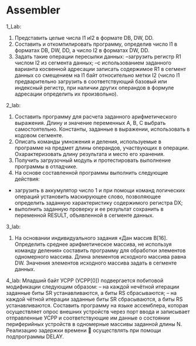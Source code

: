 # Assembler
1_Lab:
1.	Представить целые числа I1 иI2 в формате DB, DW, DD.
2.	Составить и откомпилировать программу, определив число I1 в форматах DB, DW, DD, а число I2 в форматах DW, DD.
3.	Задать такие операции пересылки данных:
–загрузить регистр R1 числом I2 из сегмента данных;
–с использованием заданного варианта косвенной адресации записать содержимое R1 в сегмент данных со смещением на I1 байт относительно метки I2 (число I1 предварительно загрузить в соответствующий базовый или индексный регистр, при наличии других операндов в формуле адресации определить их произвольно).

2_lab:
1.	Составить программу для расчета заданного арифметического выражения. Длину и значение переменных A, B, C выбрать самостоятельно. Константы, заданные в выражении, использовать в кодовом сегменте. 
2. Описать команды умножения и деления, используемые в программе на предмет длины операндов, участвующих в операции. Охарактеризовать длину результата и место его хранения. 
3. Получить загрузочный модуль и протестировать выполнение программы в отладчике.
4. На основе составленной программы выполнить следующие действия: 
- загрузить в аккумулятор число 1 и при помощи команд логических операций установить маскирующее слово, позволяющее определить заданную характеристику содержимого регистра DX;
- выполнить заданную проверку и ее результат сохранить в переменной RESULT, объявленной в сегменте данных. 

3_lab:
1. На основании индивидуального задания «Дан массив В[16]. Определить среднее арифметическое массива, не используя команду деления» составить программу для обработки элементов одномерного массива. Длина элементов исходного массива равна DW. Значения элементов исходного массива задать в сегменте данных.

4_lab:
Младший байт УСРР (УСРР[0]) подвергается побитовой модификации следующим образом: 
–	на каждой нечётной итерации заданные биты SR устанавливаются, а биты RS сбрасываются; 
–	на каждой чётной итерации заданные биты SR сбрасываются, а биты RS устанавливаются.
Составить программу на языке ассемблера, которая осуществляет опрос внешних устройств через порт ввода и записывает отправленные УСРР и соответствующие им данные о состоянии периферийных устройств в одномерные массивы заданной длины N. Реализацию задержки времени  осуществлять при помощи подпрограммы DELAY.
